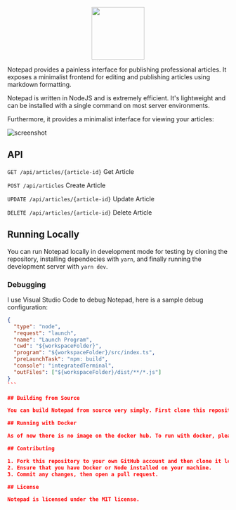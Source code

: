 <p align="center">
  <img src="https://i.imgur.com/yduVWCu.png" height="120" />
</p>

Notepad provides a painless interface for publishing professional articles. It exposes a minimalist frontend for
editing and publishing articles using markdown formatting.

Notepad is written in NodeJS and is extremely efficient. It's lightweight and can be installed with a single command on
most server environments.

Furthermore, it provides a minimalist interface for viewing your articles:

![screenshot](https://i.imgur.com/SWAd3SF.png)

## API

`GET /api/articles/{article-id}` Get Article

`POST /api/articles` Create Article

`UPDATE /api/articles/{article-id}` Update Article

`DELETE /api/articles/{article-id}` Delete Article

## Running Locally

You can run Notepad locally in development mode for testing by cloning the repository, installing dependecies with `yarn`, and finally running the development server with `yarn dev`.

### Debugging

I use Visual Studio Code to debug Notepad, here is a sample debug configuration:

````json
{
  "type": "node",
  "request": "launch",
  "name": "Launch Program",
  "cwd": "${workspaceFolder}",
  "program": "${workspaceFolder}/src/index.ts",
  "preLaunchTask": "npm: build",
  "console": "integratedTerminal",
  "outFiles": ["${workspaceFolder}/dist/**/*.js"]
}
```

## Building from Source

You can build Notepad from source very simply. First clone this repository, then install dependecies with `yarn`. After that is complete simply run `yarn build` to build the application, when that is complete run `yarn start` to start the application.

## Running with Docker

As of now there is no image on the docker hub. To run with docker, please clone this repository, modify `docker-compose.yml` for your needs and then run `docker-compose up`.

## Contributing

1. Fork this repository to your own GitHub account and then clone it locally.
2. Ensure that you have Docker or Node installed on your machine.
3. Commit any changes, then open a pull request.

## License

Notepad is licensed under the MIT license.
````
